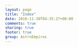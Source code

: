 ```yaml
---
layout: page
title: "Index"
date: 2010-11-30T04:35:27+00:00
comments: true
sharing: true
footer: true
group: AstroEmpires
---
```


